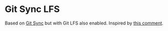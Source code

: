 # Git Sync LFS

Based on [Git Sync](https://github.com/kubernetes/git-sync) but with Git LFS also enabled. Inspired by [this comment](https://github.com/kubernetes/git-sync/issues/174#issuecomment-856096482).